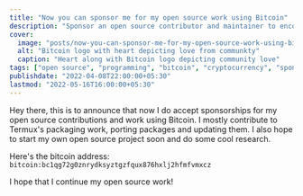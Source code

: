 ```yaml
---
title: "Now you can sponsor me for my open source work using Bitcoin"
description: "Sponsor an open source contributor and maintainer to encourage them!"
cover:
  image: "posts/now-you-can-sponsor-me-for-my-open-source-work-using-bitcoin.jpg"
  alt: "Bitcoin logo with heart depicting love from communkty"
  caption: "Heart along with Bitcoin logo depicting community love"
tags: ["open source", "programming", "bitcoin", "cryptocurrency", "sponsor"]
publishdate: "2022-04-08T22:00:00+05:30"
lastmod: "2022-05-16T16:00:00+05:30"
---
```


Hey there, this is to announce that now I do accept sponsorships for my open source contributions and work using Bitcoin. I mostly contribute to Termux's packaging work, porting packages and updating them. I also hope to start my own open source project soon and do some cool research.

Here's the bitcoin address: `bitcoin:bc1qg72g0znrydksyztgzfqux876hxlj2hfmfvmxcz`

I hope that I continue my open source work!

